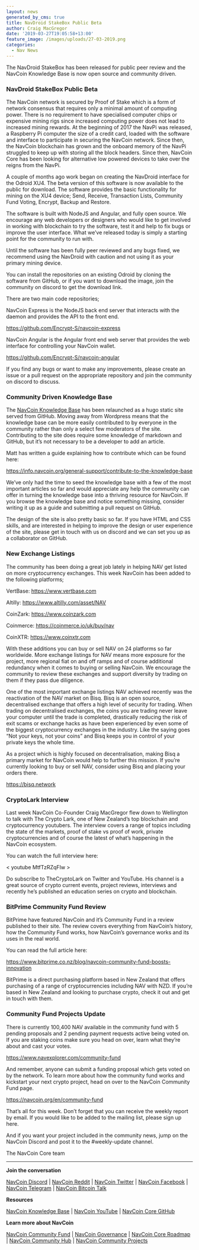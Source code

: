```yaml
---
layout: news
generated_by_cms: true
title: NavDroid StakeBox Public Beta
author: Craig MacGregor
date: '2019-03-27T19:05:58+13:00'
feature_image: /images/uploads/27-03-2019.png
categories:
  - Nav News
---
```

The NavDroid StakeBox has been released for public peer review and the NavCoin Knowledge Base is now open source and community driven.

<!--more-->

### NavDroid StakeBox Public Beta

The NavCoin network is secured by Proof of Stake which is a form of network consensus that requires only a minimal amount of computing power. There is no requirement to have specialised computer chips or expensive mining rigs since increased computing power does not lead to increased mining rewards. At the beginning of 2017 the NavPi was released, a Raspberry Pi computer the size of a credit card, loaded with the software and interface to participate in securing the NavCoin network. Since then, the NavCoin blockchain has grown and the onboard memory of the NavPi struggled to keep up with storing all the block headers. Since then, NavCoin Core has been looking for alternative low powered devices to take over the reigns from the NavPi.

A couple of months ago work began on creating the NavDroid interface for the Odroid XU4. The beta version of this software is now available to the public for download. The software provides the basic functionality for mining on the XU4 device; Send, Receive, Transaction Lists, Community Fund Voting, Encrypt, Backup and Restore.

The software is built with NodeJS and Angular, and fully open source. We encourage any web developers or designers who would like to get involved in working with blockchain to try the software, test it and help to fix bugs or improve the user interface. What we’ve released today is simply a starting point for the community to run with.

Until the software has been fully peer reviewed and any bugs fixed, we recommend using the NavDroid with caution and not using it as your primary mining device.

You can install the repositories on an existing Odroid by cloning the software from GitHub, or if you want to download the image, join the community on discord to get the download link.

There are two main code repositories;

NavCoin Express is the NodeJS back end server that interacts with the daemon and provides the API to the front end.

<https://github.com/Encrypt-S/navcoin-express>

NavCoin Angular is the Angular front end web server that provides the web interface for controlling your NavCoin wallet.

<https://github.com/Encrypt-S/navcoin-angular>

If you find any bugs or want to make any improvements, please create an issue or a pull request on the appropriate repository and join the community on discord to discuss.

### Community Driven Knowledge Base

The [NavCoin Knowledge Base](https://info.navcoin.org/) has been relaunched as a hugo static site served from GitHub. Moving away from Wordpress means that the knowledge base can be more easily contributed to by everyone in the community rather than only a select few moderators of the site. Contributing to the site does require some knowledge of markdown and GitHub, but it’s not necessary to be a developer to add an article.

Matt has written a guide explaining how to contribute which can be found here:

<https://info.navcoin.org/general-support/contribute-to-the-knowledge-base>

We’ve only had the time to seed the knowledge base with a few of the most important articles so far and would appreciate any help the community can offer in turning the knowledge base into a thriving resource for NavCoin. If you browse the knowledge base and notice something missing, consider writing it up as a guide and submitting a pull request on GitHub.

The design of the site is also pretty basic so far. If you have HTML and CSS skills, and are interested in helping to improve the design or user experience of the site, please get in touch with us on discord and we can set you up as a collaborator on GitHub.

### New Exchange Listings

The community has been doing a great job lately in helping NAV get listed on more cryptocurrency exchanges. This week NavCoin has been added to the following platforms;

VertBase: <https://www.vertbase.com>

Altilly: <https://www.altilly.com/asset/NAV>

CoinZark: <https://www.coinzark.com>

Coinmerce: <https://coinmerce.io/uk/buy/nav>

CoinXTR: <https://www.coinxtr.com>

With these additions you can buy or sell NAV on 24 platforms so far worldwide. More exchange listings for NAV means more exposure for the project, more regional fiat on and off ramps and of course additional redundancy when it comes to buying or selling NavCoin. We encourage the community to review these exchanges and support diversity by trading on them if they pass due diligence.

One of the most important exchange listings NAV achieved recently was the reactivation of the NAV market on Bisq. Bisq is an open source, decentralised exchange that offers a high level of security for trading. When trading on decentralised exchanges, the coins you are trading never leave your computer until the trade is completed, drastically reducing the risk of exit scams or exchange hacks as have been experienced by even some of the biggest cryptocurrency exchanges in the industry. Like the saying goes “Not your keys, not your coins” and Bisq keeps you in control of your private keys the whole time.

As a project which is highly focused on decentralisation, making Bisq a primary market for NavCoin would help to further this mission. If you’re currently looking to buy or sell NAV, consider using Bisq and placing your orders there.

<https://bisq.network>

### CryptoLark Interview

Last week NavCoin Co-Founder Craig MacGregor flew down to Wellington to talk with The Crypto Lark, one of New Zealand’s top blockchain and cryptocurrency youtubers. The interview covers a range of topics including the state of the markets, proof of stake vs proof of work, private cryptocurrencies and of course the latest of what’s happening in the NavCoin ecosystem.

You can watch the full interview here:

< youtube MtfTzRZqFIw >

Do subscribe to TheCryptoLark on Twitter and YouTube. His channel is a great source of crypto current events, project reviews, interviews and recently he’s published an education series on crypto and blockchain.

### BitPrime Community Fund Review

BitPrime have featured NavCoin and it’s Community Fund in a review published to their site. The review covers everything from NavCoin’s history, how the Community Fund works, how NavCoin’s governance works and its uses in the real world.

You can read the full article here:

<https://www.bitprime.co.nz/blog/navcoin-community-fund-boosts-innovation>

BitPrime is a direct purchasing platform based in New Zealand that offers purchasing of a range of cryptocurrencies including NAV with NZD. If you’re based in New Zealand and looking to purchase crypto, check it out and get in touch with them.

### Community Fund Projects Update

There is currently 100,400 NAV available in the community fund with 5 pending proposals and 2 pending payment requests active being voted on. If you are staking coins make sure you head on over, learn what they’re about and cast your votes.

<https://www.navexplorer.com/community-fund>

And remember, anyone can submit a funding proposal which gets voted on by the network. To learn more about how the community fund works and kickstart your next crypto project, head on over to the NavCoin Community Fund page.

<https://navcoin.org/en/community-fund>

That’s all for this week. Don’t forget that you can receive the weekly report by email. If you would like to be added to the mailing list, please sign up here. 

And if you want your project included in the community news, jump on the NavCoin Discord and post it to the #weekly-update channel.

The NavCoin Core team

- - -

**Join the conversation**

[NavCoin&nbsp;Discord](https://discord.gg/y4Vu9jw) | [NavCoin&nbsp;Reddit](https://www.reddit.com/r/NavCoin) | [NavCoin&nbsp;Twitter](https://twitter.com/NavCoin) | [NavCoin&nbsp;Facebook](https://www.facebook.com/NavCoin/) | [NavCoin&nbsp;Telegram](https://t.me/navcoin) | [NavCoin&nbsp;Bitcoin&nbsp;Talk](https://bitcointalk.org/index.php?topic=679791)

**Resources**

[NavCoin&nbsp;Knowledge&nbsp;Base](https://info.navcoin.org) | [NavCoin&nbsp;YouTube](https://www.youtube.com/NavCoinCore) | [NavCoin&nbsp;Core&nbsp;GitHub](https://github.com/navcoin/navcoin-core)

**Learn more about NavCoin**

[NavCoin&nbsp;Community&nbsp;Fund](https://navcoin.org/en/community-fund) | [NavCoin&nbsp;Governance](https://navcoin.org/en/governance) | [NavCoin&nbsp;Core&nbsp;Roadmap](https://navcoin.org/en/roadmap) | [NavCoin Community&nbsp;Hub](https://navhub.org) | [NavCoin&nbsp;Community&nbsp;Projects](https://navhub.org/projects)

